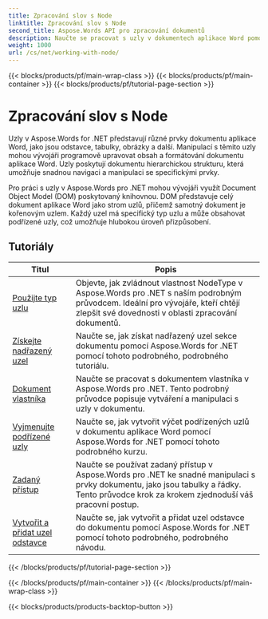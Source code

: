 ```yaml
---
title: Zpracování slov s Node
linktitle: Zpracování slov s Node
second_title: Aspose.Words API pro zpracování dokumentů
description: Naučte se pracovat s uzly v dokumentech aplikace Word pomocí Aspose.Words for .NET. Podrobné konzultace s příklady kódu.
weight: 1000
url: /cs/net/working-with-node/
---
```


{{< blocks/products/pf/main-wrap-class >}}
{{< blocks/products/pf/main-container >}}
{{< blocks/products/pf/tutorial-page-section >}}

# Zpracování slov s Node

Uzly v Aspose.Words for .NET představují různé prvky dokumentu aplikace Word, jako jsou odstavce, tabulky, obrázky a další. Manipulací s těmito uzly mohou vývojáři programově upravovat obsah a formátování dokumentu aplikace Word. Uzly poskytují dokumentu hierarchickou strukturu, která umožňuje snadnou navigaci a manipulaci se specifickými prvky.

Pro práci s uzly v Aspose.Words pro .NET mohou vývojáři využít Document Object Model (DOM) poskytovaný knihovnou. DOM představuje celý dokument aplikace Word jako strom uzlů, přičemž samotný dokument je kořenovým uzlem. Každý uzel má specifický typ uzlu a může obsahovat podřízené uzly, což umožňuje hlubokou úroveň přizpůsobení.

 ## Tutoriály
| Titul | Popis |
| --- | --- |
| [Použijte typ uzlu](./use-node-type/) | Objevte, jak zvládnout vlastnost NodeType v Aspose.Words pro .NET s naším podrobným průvodcem. Ideální pro vývojáře, kteří chtějí zlepšit své dovednosti v oblasti zpracování dokumentů. |
| [Získejte nadřazený uzel](./get-parent-node/) | Naučte se, jak získat nadřazený uzel sekce dokumentu pomocí Aspose.Words for .NET pomocí tohoto podrobného, podrobného tutoriálu. |
| [Dokument vlastníka](./owner-document/) | Naučte se pracovat s dokumentem vlastníka v Aspose.Words pro .NET. Tento podrobný průvodce popisuje vytváření a manipulaci s uzly v dokumentu. |
| [Vyjmenujte podřízené uzly](./enumerate-child-nodes/) | Naučte se, jak vytvořit výčet podřízených uzlů v dokumentu aplikace Word pomocí Aspose.Words for .NET pomocí tohoto podrobného kurzu. |
| [Zadaný přístup](./typed-access/) | Naučte se používat zadaný přístup v Aspose.Words pro .NET ke snadné manipulaci s prvky dokumentu, jako jsou tabulky a řádky. Tento průvodce krok za krokem zjednoduší váš pracovní postup. |
| [Vytvořit a přidat uzel odstavce](./create-and-add-paragraph-node/) | Naučte se, jak vytvořit a přidat uzel odstavce do dokumentu pomocí Aspose.Words for .NET pomocí tohoto podrobného, podrobného návodu. |
{{< /blocks/products/pf/tutorial-page-section >}}

{{< /blocks/products/pf/main-container >}}
{{< /blocks/products/pf/main-wrap-class >}}

{{< blocks/products/products-backtop-button >}}
